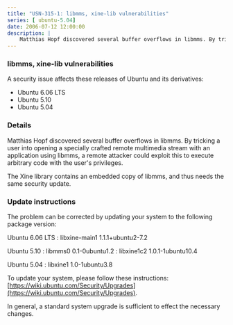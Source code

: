 ```yaml
---
title: "USN-315-1: libmms, xine-lib vulnerabilities"
series: [ ubuntu-5.04]
date: 2006-07-12 12:00:00
description: |
    Matthias Hopf discovered several buffer overflows in libmms. By tricking a user into opening a specially crafted remote multimedia stream with an application using libmms, a remote attacker could exploit this to execute arbitrary code with the user&#39;s privileges.
--- 
```

 
### libmms, xine-lib vulnerabilities

A security issue affects these releases of Ubuntu and its derivatives:

* Ubuntu 6.06 LTS
* Ubuntu 5.10
* Ubuntu 5.04

### Details

Matthias Hopf discovered several buffer overflows in libmms. By tricking a user into opening a specially crafted remote multimedia stream with an application using libmms, a remote attacker could exploit this to execute arbitrary code with the user&#39;s privileges.

The Xine library contains an embedded copy of libmms, and thus needs the same security update.

### Update instructions

The problem can be corrected by updating your system to the following package version:

Ubuntu 6.06 LTS
 : libxine-main1 <span>1.1.1+ubuntu2-7.2</span>

Ubuntu 5.10
 : libmms0 <span>0.1-0ubuntu1.2</span>
 : libxine1c2 <span>1.0.1-1ubuntu10.4</span>

Ubuntu 5.04
 : libxine1 <span>1.0-1ubuntu3.8</span>

To update your system, please follow these instructions: [https://wiki.ubuntu.com/Security/Upgrades](https://wiki.ubuntu.com/Security/Upgrades).

In general, a standard system upgrade is sufficient to effect the necessary changes.

